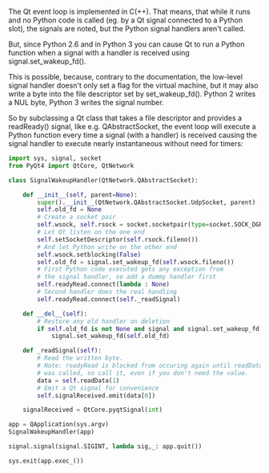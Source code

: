 The Qt event loop is implemented in C(++). That means, that while it runs and no Python code is called (eg. by a Qt signal connected to a Python slot), the signals are noted, but the Python signal handlers aren't called.

But, since Python 2.6 and in Python 3 you can cause Qt to run a Python function when a signal with a handler is received using signal.set_wakeup_fd().

This is possible, because, contrary to the documentation, the low-level signal handler doesn't only set a flag for the virtual machine, but it may also write a byte into the file descriptor set by set_wakeup_fd(). Python 2 writes a NUL byte, Python 3 writes the signal number.

So by subclassing a Qt class that takes a file descriptor and provides a readReady() signal, like e.g. QAbstractSocket, the event loop will execute a Python function every time a signal (with a handler) is received causing the signal handler to execute nearly instantaneous without need for timers:

```python
import sys, signal, socket
from PyQt4 import QtCore, QtNetwork

class SignalWakeupHandler(QtNetwork.QAbstractSocket):

    def __init__(self, parent=None):
        super().__init__(QtNetwork.QAbstractSocket.UdpSocket, parent)
        self.old_fd = None
        # Create a socket pair
        self.wsock, self.rsock = socket.socketpair(type=socket.SOCK_DGRAM)
        # Let Qt listen on the one end
        self.setSocketDescriptor(self.rsock.fileno())
        # And let Python write on the other end
        self.wsock.setblocking(False)
        self.old_fd = signal.set_wakeup_fd(self.wsock.fileno())
        # First Python code executed gets any exception from
        # the signal handler, so add a dummy handler first
        self.readyRead.connect(lambda : None)
        # Second handler does the real handling
        self.readyRead.connect(self._readSignal)

    def __del__(self):
        # Restore any old handler on deletion
        if self.old_fd is not None and signal and signal.set_wakeup_fd:
            signal.set_wakeup_fd(self.old_fd)

    def _readSignal(self):
        # Read the written byte.
        # Note: readyRead is blocked from occuring again until readData()
        # was called, so call it, even if you don't need the value.
        data = self.readData(1)
        # Emit a Qt signal for convenience
        self.signalReceived.emit(data[0])

    signalReceived = QtCore.pyqtSignal(int)

app = QApplication(sys.argv)
SignalWakeupHandler(app)

signal.signal(signal.SIGINT, lambda sig,_: app.quit())

sys.exit(app.exec_())
```

